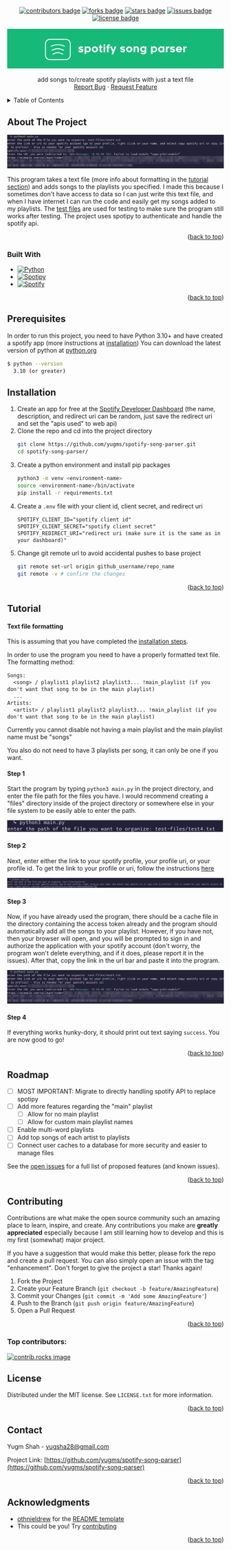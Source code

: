 <!-- Improved compatibility of back to top link: See: https://github.com/othneildrew/Best-README-Template/pull/73 -->
<a id="readme-top"></a>
<!--
*** Thanks for checking out the Best-README-Template. If you have a suggestion
*** that would make this better, please fork the repo and create a pull request
*** or simply open an issue with the tag "enhancement".
*** Don't forget to give the project a star!
*** Thanks again! Now go create something AMAZING! :D
--> 

<!-- PROJECT SHIELDS -->
<!--
*** I'm using markdown "reference style" links for readability.
*** Reference links are enclosed in brackets [ ] instead of parentheses ( ).
*** See the bottom of this document for the declaration of the reference variables
*** for contributors-url, forks-url, etc. This is an optional, concise syntax you may use.
*** https://www.markdownguide.org/basic-syntax/#reference-style-links
-->

<div align="center">
    <a href="https://github.com/yugms/spotify-song-parser/graphs/contributors"><img src="https://img.shields.io/github/contributors/yugms/spotify-song-parser.svg?style=for-the-badge" alt="contributors badge"></a>
    <a href="https://github.com/yugms/spotify-song-parser/network/members"><img src="https://img.shields.io/github/forks/yugms/spotify-song-parser.svg?style=for-the-badge" alt="forks badge"></a>
    <a href="https://github.com/yugms/spotify-song-parser/stargazers"><img src="https://img.shields.io/github/stars/yugms/spotify-song-parser.svg?style=for-the-badge" alt="stars badge"></a>
    <a href="https://github.com/yugms/spotify-song-parser/issues"><img src="https://img.shields.io/github/issues/yugms/spotify-song-parser.svg?style=for-the-badge" alt="issues badge"></a>
    <a href="https://github.com/yugms/spotify-song-parser/blob/master/LICENSE.txt"><img src="https://img.shields.io/github/license/yugms/spotify-song-parser.svg?style=for-the-badge" alt="license badge"></a>
  </div>



<!-- PROJECT LOGO -->
<br />
<div align="center">
  <a href="https://github.com/yugms/spotify-song-parser">
    <img src="images/logo.png" alt="Logo">
  </a>

  <p align="center">
    add songs to/create spotify playlists with just a text file
    <br />
    <a href="https://github.com/yugms/spotify-song-parser/issues/new?assignees=&labels=&projects=&template=bug_report.md&title=">Report Bug</a>
    ·
    <a href="https://github.com/yugms/spotify-song-parser/issues/new?assignees=&labels=&projects=&template=feature_request.md&title=">Request Feature</a>
  </p>
</div>



<!-- TABLE OF CONTENTS -->
<details>
  <summary>Table of Contents</summary>
  <ol>
    <li>
      <a href="#about-the-project">About The Project</a>
      <ul>
        <li><a href="#built-with">Built With</a></li>
      </ul>
    </li>
    <li><a href="#prerequisites">Prerequisites</a></li>
    <li><a href="#installation">Installation</a></li>
    <li><a href="#tutorial">Tutorial</a></li>
    <ul>
      <li><a href="#text-file-formatting">Text File Formatting</li>
      <li><a href="#step-1">Step 1</li>
      <li><a href="#step-2">Step 2</li>
      <li><a href="#step-3">Step 3</li>
      <li><a href="#step-4">Step 4</li>
    </ul>
    <li><a href="#roadmap">Roadmap</a></li>
    <li><a href="#contributing">Contributing</a></li>
    <li><a href="#license">License</a></li>
    <li><a href="#contact">Contact</a></li>
    <li><a href="#acknowledgments">Acknowledgments</a></li>
  </ol>
</details>



<!-- ABOUT THE PROJECT -->
## About The Project

![example of program](./images/program-example.png)

This program takes a text file (more info about formatting in the [tutorial section](#tutorial)) and adds songs to the playlists you specified. I made this because I sometimes don't have access to data so I can just write this text file, and when I have internet I can run the code and easily get my songs added to my playlists. The [test files](./test-files/) are used for testing to make sure the program still works after testing. The project uses spotipy to authenticate and handle the spotify api.

<p align="right">(<a href="#readme-top">back to top</a>)</p>

### Built With

* [![Python]][Python-url]
* [![Spotipy]][Spotipy-url]
* [![Spotify]][Spotify-url]

<p align="right">(<a href="#readme-top">back to top</a>)</p>

## Prerequisites

In order to run this project, you need to have Python 3.10+ and have created a spotify app (more instructions at [installation](#installation)) You can download the latest version of python at [python.org][Python-url]

  ```sh
  $ python --version
    3.10 (or greater)
  ```

## Installation

1. Create an app for free at the [Spotify Developer Dashboard](https://developer.spotify.com/dashboard/create) (the name, description, and redirect uri can be random, just save the redirect uri and set the "apis used" to web api)
2. Clone the repo and cd into the project directory
   ```sh
   git clone https://github.com/yugms/spotify-song-parser.git
   cd spotify-song-parser/
   ```
3. Create a python environment and install pip packages
   ```sh
   python3 -m venv <environment-name>
   source <environment-name>/bin/activate
   pip install -r requirements.txt
   ```
4. Create a `.env` file with your client id, client secret, and redirect uri
   ```env
   SPOTIFY_CLIENT_ID="spotify client id"
   SPOTIFY_CLIENT_SECRET="spotify client secret"
   SPOTIFY_REDIRECT_URI="redirect uri (make sure it is the same as in your dashboard)"
   ```
5. Change git remote url to avoid accidental pushes to base project
   ```sh
   git remote set-url origin github_username/repo_name
   git remote -v # confirm the changes
   ```

<p align="right">(<a href="#readme-top">back to top</a>)</p>



<!-- USAGE EXAMPLES -->
## Tutorial
#### Text file formatting
This is assuming that you have completed the [installation steps](#installation).

In order to use the program you need to have a properly formatted text file.
The formatting method:
```
Songs:
  <song> / playlist1 playlist2 playlist3... !main_playlist (if you don't want that song to be in the main playlist)
  ...
Artists:
  <artist> / playlist1 playlist2 playlist3... !main_playlist (if you don't want that song to be in the main playlist)
```
Currently you cannot disable not having a main playlist and the main playlist name must be "songs"

You also do not need to have 3 playlists per song, it can only be one if you want.

#### Step 1
Start the program by typing `python3 main.py` in the project directory, and enter the file path for the files you have. I would recommend creating a "files" directory inside of the project directory or somewhere else in your file system to be easily able to enter the path.

![picture of step 1](./images/tutorial/step1.png)

#### Step 2
Next, enter either the link to your spotify profile, your profile uri, or your profile id.
To get the link to your profile or uri, follow the instructions [here](https://scribehow.com/shared/Copying_a_Spotify_Profile_Link__giLYh47MSr-rbo8zE7CEsg)

![picture of step 2](./images/tutorial/step2.png)

#### Step 3
Now, if you have already used the program, there should be a cache file in the directory containing the access token already and the program should automatically add all the songs to your playlist. However, if you have not, then your browser will open, and you will be prompted to sign in and authorize the application with your spotify account (don't worry, the program won't delete everything, and if it does, please report it in the issues). After that, copy the link in the url bar and paste it into the program.

![picture of step 3](./images/program-example.png)

#### Step 4
If everything works hunky-dory, it should print out text saying `success`. You are now good to go!

<p align="right">(<a href="#readme-top">back to top</a>)</p>



<!-- ROADMAP -->
## Roadmap

- [ ] MOST IMPORTANT: Migrate to directly handling spotify API to replace spotipy
- [ ] Add more features regarding the "main" playlist
  - [ ] Allow for no main playlist
  - [ ] Allow for custom main playlist names
- [ ] Enable multi-word playlists
- [ ] Add top songs of each artist to playlists
- [ ] Connect user caches to a database for more security and easier to manage files

See the [open issues](https://github.com/yugms/spotify-song-parser/issues) for a full list of proposed features (and known issues).

<p align="right">(<a href="#readme-top">back to top</a>)</p>



<!-- CONTRIBUTING -->
<a id="contributing"></a>
## Contributing

Contributions are what make the open source community such an amazing place to learn, inspire, and create. Any contributions you make are **greatly appreciated** especially because I am still learning how to develop and this is my first (somewhat) major project.

If you have a suggestion that would make this better, please fork the repo and create a pull request. You can also simply open an issue with the tag "enhancement".
Don't forget to give the project a star! Thanks again!

1. Fork the Project
2. Create your Feature Branch (`git checkout -b feature/AmazingFeature`)
3. Commit your Changes (`git commit -m 'Add some AmazingFeature'`)
4. Push to the Branch (`git push origin feature/AmazingFeature`)
5. Open a Pull Request

<p align="right">(<a href="#readme-top">back to top</a>)</p>

### Top contributors:

<a href="https://github.com/yugms/spotify-song-parser/graphs/contributors">
  <img src="https://contrib.rocks/image?repo=yugms/spotify-song-parser" alt="contrib.rocks image" />
</a>



<!-- LICENSE -->
## License

Distributed under the MIT license. See `LICENSE.txt` for more information.

<p align="right">(<a href="#readme-top">back to top</a>)</p>



<!-- CONTACT -->
## Contact

Yugm Shah - yugsha28@gmail.com

Project Link: [https://github.com/yugms/spotify-song-parser](https://github.com/yugms/spotify-song-parser)

<p align="right">(<a href="#readme-top">back to top</a>)</p>



<!-- ACKNOWLEDGMENTS -->
## Acknowledgments

* [othnieldrew](https://github.com/othneildrew) for the [README template](https://github.com/othneildrew/Best-README-Template/tree/main)
* This could be you! Try [contributing](#contributing)

<p align="right">(<a href="#readme-top">back to top</a>)</p>



<!-- MARKDOWN LINKS & IMAGES -->
<!-- https://www.markdownguide.org/basic-syntax/#reference-style-links -->

[Python]: https://img.shields.io/badge/Python-FFD43B?style=for-the-badge&logo=python&logoColor=306998
[Python-url]:  https://www.python.org/
[Spotipy]: https://img.shields.io/badge/Spotipy-1DB954?style=for-the-badge&logo=python&logoColor=FFD43B
[Spotipy-url]: https://github.com/spotipy-dev/spotipy
[Spotify]: https://img.shields.io/badge/Spotify%20Api-000000?style=for-the-badge&logo=spotify&logoColor=1DB954
[Spotify-url]: https://developer.spotify.com/documentation/web-api